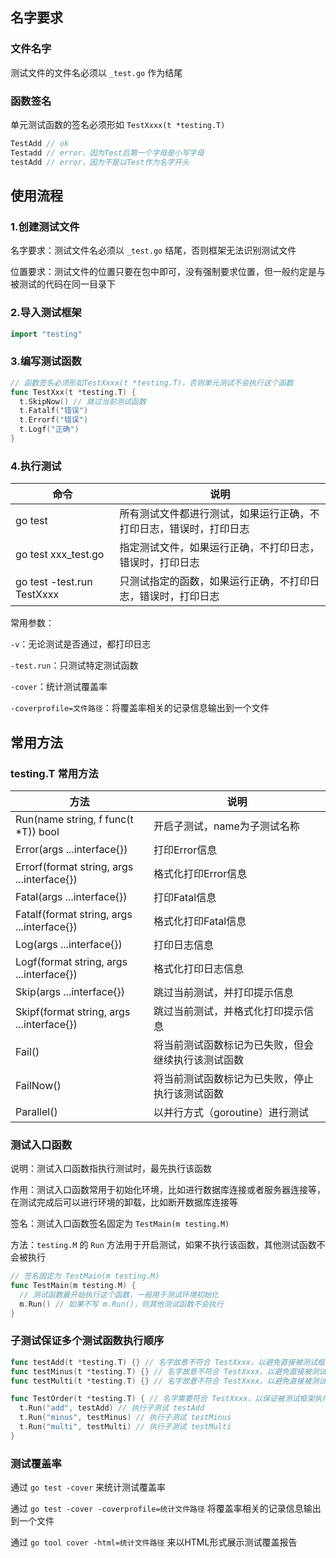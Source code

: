 ## 名字要求

### 文件名字

测试文件的文件名必须以 `_test.go` 作为结尾

### 函数签名

单元测试函数的签名必须形如 `TestXxxx(t *testing.T)`

```go
TestAdd // ok
Testadd // error，因为Test后第一个字母是小写字母
testAdd // error，因为不是以Test作为名字开头
```



## 使用流程

### 1.创建测试文件

名字要求：测试文件名必须以 `_test.go` 结尾，否则框架无法识别测试文件

位置要求：测试文件的位置只要在包中即可，没有强制要求位置，但一般约定是与被测试的代码在同一目录下

### 2.导入测试框架

```go
import "testing"
```

### 3.编写测试函数

```go
// 函数签名必须形如TestXxxx(t *testing.T)，否则单元测试不会执行这个函数
func TestXxx(t *testing.T) {
  t.SkipNow() // 跳过当前测试函数
  t.Fatalf("错误")
  t.Errorf("错误")
  t.Logf("正确")
}
```

### 4.执行测试

| 命令                       | 说明                                                         |
| -------------------------- | ------------------------------------------------------------ |
| go test                    | 所有测试文件都进行测试，如果运行正确，不打印日志，错误时，打印日志 |
| go test xxx_test.go        | 指定测试文件，如果运行正确，不打印日志，错误时，打印日志     |
| go test -test.run TestXxxx | 只测试指定的函数，如果运行正确，不打印日志，错误时，打印日志 |

常用参数：

`-v`：无论测试是否通过，都打印日志

`-test.run`：只测试特定测试函数

`-cover`：统计测试覆盖率

`-coverprofile=文件路径`：将覆盖率相关的记录信息输出到一个文件



## 常用方法

### testing.T 常用方法

| 方法                                       | 说明                                               |
| ------------------------------------------ | -------------------------------------------------- |
| Run(name string, f func(t *T)) bool        | 开启子测试，name为子测试名称                       |
| Error(args ...interface{})                 | 打印Error信息                                      |
| Errorf(format string, args ...interface{}) | 格式化打印Error信息                                |
| Fatal(args ...interface{})                 | 打印Fatal信息                                      |
| Fatalf(format string, args ...interface{}) | 格式化打印Fatal信息                                |
| Log(args ...interface{})                   | 打印日志信息                                       |
| Logf(format string, args ...interface{})   | 格式化打印日志信息                                 |
| Skip(args ...interface{})                  | 跳过当前测试，并打印提示信息                       |
| Skipf(format string, args ...interface{})  | 跳过当前测试，并格式化打印提示信息                 |
| Fail()                                     | 将当前测试函数标记为已失败，但会继续执行该测试函数 |
| FailNow()                                  | 将当前测试函数标记为已失败，停止执行该测试函数     |
| Parallel()                                 | 以并行方式（goroutine）进行测试                    |

### 测试入口函数

说明：测试入口函数指执行测试时，最先执行该函数

作用：测试入口函数常用于初始化环境，比如进行数据库连接或者服务器连接等，在测试完成后可以进行环境的卸载，比如断开数据库连接等

签名：测试入口函数签名固定为 `TestMain(m testing.M)`

方法：`testing.M` 的 `Run` 方法用于开启测试，如果不执行该函数，其他测试函数不会被执行

```go
// 签名固定为 TestMain(m testing.M)
func TestMain(m testing.M) {
  // 测试函数最开始执行这个函数，一般用于测试环境初始化
  m.Run() // 如果不写 m.Run()，则其他测试函数不会执行
}
```

### 子测试保证多个测试函数执行顺序

```go
func testAdd(t *testing.T) {} // 名字故意不符合 TestXxxx，以避免直接被测试框架执行
func testMinus(t *testing.T) {} // 名字故意不符合 TestXxxx，以避免直接被测试框架执行
func testMulti(t *testing.T) {} // 名字故意不符合 TestXxxx，以避免直接被测试框架执行

func TestOrder(t *testing.T) { // 名字需要符合 TestXxxx，以保证被测试框架执行
  t.Run("add", testAdd) // 执行子测试 testAdd
  t.Run("minus", testMinus) // 执行子测试 testMinus
  t.Run("multi", testMulti) // 执行子测试 testMulti
}
```

### 测试覆盖率

通过 `go test -cover` 来统计测试覆盖率

通过 `go test -cover -coverprofile=统计文件路径` 将覆盖率相关的记录信息输出到一个文件

通过 `go tool cover -html=统计文件路径` 来以HTML形式展示测试覆盖报告

